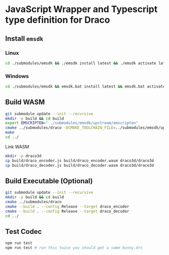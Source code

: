 # JavaScript Wrapper and Typescript type definition for Draco

## Install `emsdk`

### Linux

```sh
cd ./submodules/emsdk && ./emsdk install latest && ./emsdk activate latest && source ./emsdk_env.sh && cd ../../
```

### Windows

```sh
cd ./submodules/emsdk && emsdk.bat install latest && emsdk.bat activate latest && emsdk_env.bat && cd ../../
```

## Build WASM

```sh
git submodule update --init --recursive
mkdir -p build && cd build
export EMSCRIPTEN="../submodules/emsdk/upstream/emscripten"
cmake ../submodules/draco -DCMAKE_TOOLCHAIN_FILE=../submodules/emsdk/upstream/emscripten/cmake/Modules/Platform/Emscripten.cmake -DDRACO_WASM=ON
make
cd ../
```

Link WASM

```sh
mkdir -p draco3d
cp build/draco_encoder.js build/draco_encoder.wasm draco3d/draco3d
cp build/draco_decoder.js build/draco_decoder.wasm draco3d/draco3d
```

## Build Executable (Optional)

```sh
git submodule update --init --recursive
mkdir -p build && cd build
cmake ../submodules/draco
cmake --build . --config Release --target draco_encoder
cmake --build . --config Release --target draco_decoder
cd ../
```

## Test Codec

```sh
npm run test
npm run test # run this twice you should get a same bunny.drc
```